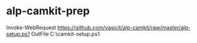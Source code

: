 # alp-camkit-prep

Invoke-WebRequest https://github.com/vasicit/alp-camkit/raw/master/alp-setup.ps1 OutFile C:\camkit-setup.ps1
